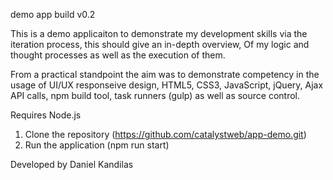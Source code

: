 demo app build v0.2

This is a demo applicaiton to demonstrate my development skills via the iteration process, this should give an in-depth overview,
Of my logic and thought processes as well as the execution of them.

From a practical standpoint the aim was to demonstrate competency in the usage of UI/UX responseive design, HTML5, CSS3, JavaScript, jQuery, Ajax API calls, npm build tool, task runners (gulp) as well as source control.  

Requires Node.js
1. Clone the repository (https://github.com/catalystweb/app-demo.git)
2. Run the application (npm run start)

Developed by Daniel Kandilas
